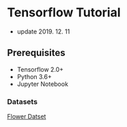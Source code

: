 # Tensorflow Tutorial

* update 2019. 12. 11

## Prerequisites
* Tensorflow 2.0+
* Python 3.6+
* Jupyter Notebook

### Datasets
[Flower Datset](http://bigfile.mail.naver.com/bigfileupload/download?fid=8ebZaAIq1NKlFxMjK3YXFAbXF3YZKAulKxUwKqu9Fxvda3YwFxb/aAtwKxvlHriCKo3CMqtZFAMwp4UqaA+0aAgqa6F4MqEXMqiCFotd)
